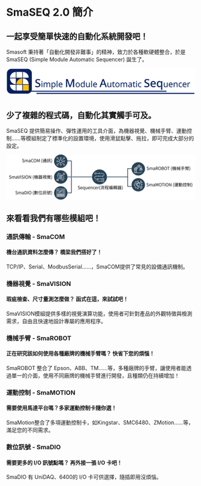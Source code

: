 # SmaSEQ 2.0 簡介

## 一起享受簡單快速的自動化系統開發吧！

Smasoft 秉持著「自動化開發非難事」的精神，致力於各種軟硬體整合，於是SmaSEQ \(Simple Module Automatic Sequencer\) 誕生了。

![](.gitbook/assets/smaseq.png)

## 少了複雜的程式碼，自動化其實觸手可及。

SmaSEQ 提供簡易操作、彈性運用的工具介面，為機器視覺、機械手臂、運動控制......等模組制定了標準化的設置環境，使用滑鼠點擊、拖拉，即可完成大部分的設定。

![](.gitbook/assets/modules.png)

## 來看看我們有哪些模組吧！

### 通訊傳輸 - SmaCOM

#### 機台通訊資料怎麼傳？ 橋梁我們搭好了！

TCP/IP、Serial、ModbusSerial......，SmaCOM提供了常見的設備通訊機制。

### 機器視覺 - SmaVISION

#### 瑕疵檢查、尺寸量測怎麼做？ 函式在這，來試試吧！

SmaVISION模組提供多樣的視覺演算功能，使用者可針對產品的外觀特徵與檢測需求，自由且快速地設計專屬的應用程序。

### 機械手臂 - SmaROBOT

#### 正在研究該如何使用各種廠牌的機械手臂嗎？ 快省下您的煩惱！

 SmaROBOT 整合了 Epson、ABB、TM......等，多種廠牌的手臂，讓使用者能透過單一的介面，使用不同廠牌的機械手臂進行開發，且種類仍在持續增加！

### 運動控制 - SmaMOTION

#### 需要使用馬達平台嗎？多家運動控制卡隨你選！

SmaMotion整合了多項運動控制卡，如Kingstar、SMC6480、ZMotion......等，滿足您的不同需求。

### 數位訊號 - SmaDIO

#### 需要更多的 I/O 訊號點嗎？ 再外接一張 I/O 卡吧！

SmaDIO 有 UniDAQ、6400的 I/O 卡可供選擇，隨插即用沒煩惱。

